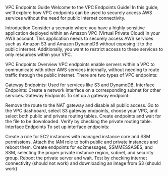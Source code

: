 VPC Endpoints Guide Welcome to the VPC Endpoints Guide! In this guide, we'll explore how VPC endpoints can be used to securely access AWS services without the need for public internet connectivity.

Introduction Consider a scenario where you have a highly sensitive application deployed within an Amazon VPC (Virtual Private Cloud) in your AWS account. This application needs to securely access AWS services such as Amazon S3 and Amazon DynamoDB without exposing it to the public internet. Additionally, you want to restrict access to these services to only resources within your VPC.

VPC Endpoints Overview VPC endpoints enable servers within a VPC to communicate with other AWS services internally, without needing to route traffic through the public internet. There are two types of VPC endpoints:

Gateway Endpoints: Used for services like S3 and DynamoDB. Interface Endpoints: Create a network interface on a corresponding subnet for other services. Gateway Endpoints To set up a gateway endpoint:

Remove the route to the NAT gateway and disable all public access. Go to the VPC dashboard, select S3 gateway endpoints, choose your VPC, and select both public and private routing tables. Create endpoints and wait for the file to be downloaded. Verify by checking the private routing table. Interface Endpoints To set up interface endpoints:

Create a role for EC2 instances with managed instance core and SSM permissions. Attach the IAM role to both public and private instances and reboot them. Create endpoints for ec2messages, SSMMESSAGES, and SSM, selecting the proper private instance region, subnet, and security group. Reboot the private server and wait. Test by checking internet connectivity (should not work) and downloading an image from S3 (should work)
